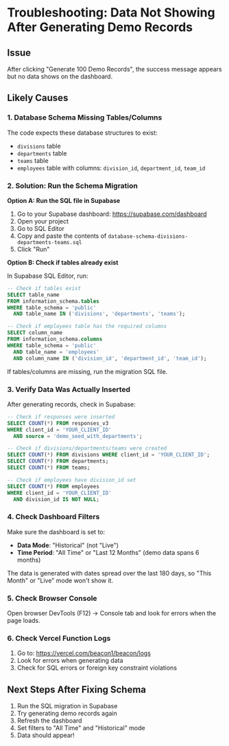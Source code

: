 # Troubleshooting: Data Not Showing After Generating Demo Records

## Issue
After clicking "Generate 100 Demo Records", the success message appears but no data shows on the dashboard.

## Likely Causes

### 1. Database Schema Missing Tables/Columns
The code expects these database structures to exist:

- `divisions` table
- `departments` table  
- `teams` table
- `employees` table with columns: `division_id`, `department_id`, `team_id`

### 2. Solution: Run the Schema Migration

**Option A: Run the SQL file in Supabase**

1. Go to your Supabase dashboard: https://supabase.com/dashboard
2. Open your project
3. Go to SQL Editor
4. Copy and paste the contents of `database-schema-divisions-departments-teams.sql`
5. Click "Run"

**Option B: Check if tables already exist**

In Supabase SQL Editor, run:
```sql
-- Check if tables exist
SELECT table_name 
FROM information_schema.tables 
WHERE table_schema = 'public' 
  AND table_name IN ('divisions', 'departments', 'teams');

-- Check if employees table has the required columns
SELECT column_name 
FROM information_schema.columns 
WHERE table_schema = 'public' 
  AND table_name = 'employees'
  AND column_name IN ('division_id', 'department_id', 'team_id');
```

If tables/columns are missing, run the migration SQL file.

### 3. Verify Data Was Actually Inserted

After generating records, check in Supabase:

```sql
-- Check if responses were inserted
SELECT COUNT(*) FROM responses_v3 
WHERE client_id = 'YOUR_CLIENT_ID' 
  AND source = 'demo_seed_with_departments';

-- Check if divisions/departments/teams were created
SELECT COUNT(*) FROM divisions WHERE client_id = 'YOUR_CLIENT_ID';
SELECT COUNT(*) FROM departments;
SELECT COUNT(*) FROM teams;

-- Check if employees have division_id set
SELECT COUNT(*) FROM employees 
WHERE client_id = 'YOUR_CLIENT_ID' 
  AND division_id IS NOT NULL;
```

### 4. Check Dashboard Filters

Make sure the dashboard is set to:
- **Data Mode**: "Historical" (not "Live")
- **Time Period**: "All Time" or "Last 12 Months" (demo data spans 6 months)

The data is generated with dates spread over the last 180 days, so "This Month" or "Live" mode won't show it.

### 5. Check Browser Console

Open browser DevTools (F12) → Console tab and look for errors when the page loads.

### 6. Check Vercel Function Logs

1. Go to: https://vercel.com/beacon1/beacon/logs
2. Look for errors when generating data
3. Check for SQL errors or foreign key constraint violations

## Next Steps After Fixing Schema

1. Run the SQL migration in Supabase
2. Try generating demo records again
3. Refresh the dashboard
4. Set filters to "All Time" and "Historical" mode
5. Data should appear!


